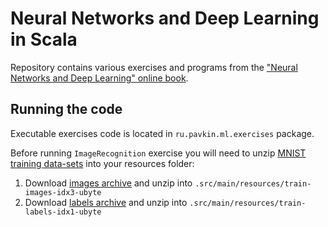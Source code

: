 # Neural Networks and Deep Learning in Scala

Repository contains various exercises and programs from the ["Neural Networks and Deep Learning" online book](http://neuralnetworksanddeeplearning.com/).

## Running the code

Executable exercises code is located in `ru.pavkin.ml.exercises` package.

Before running `ImageRecognition` exercise you will need to unzip [MNIST training data-sets](http://yann.lecun.com/exdb/mnist/) into your resources folder:

1. Download [images archive](http://yann.lecun.com/exdb/mnist/train-images-idx3-ubyte.gz) and unzip into `.src/main/resources/train-images-idx3-ubyte`
2. Download [labels archive](http://yann.lecun.com/exdb/mnist/train-labels-idx1-ubyte.gz) and unzip into `.src/main/resources/train-labels-idx1-ubyte`

